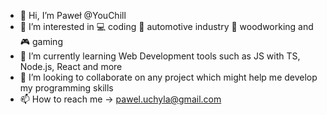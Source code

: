 - 👋 Hi, I’m Paweł @YouChill
- 👀 I’m interested in 💻 coding 🚗 automotive industry 🌳 woodworking and 🎮 gaming
- 🌱 I’m currently learning Web Development tools such as JS with TS, Node.js, React and more
- 💞️ I’m looking to collaborate on any project which might help me develop my programming skills
- 📫 How to reach me → pawel.uchyla@gmail.com

<!---
YouChill/YouChill is a ✨ special ✨ repository because its `README.md` (this file) appears on your GitHub profile.
You can click the Preview link to take a look at your changes.
--->
